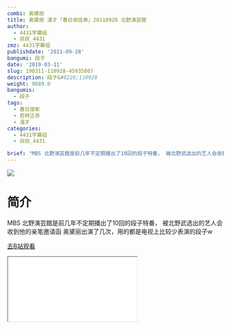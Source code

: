 ```yaml
---
combi: 奥黛丽
title: 奥黛丽 漫才「春日收徒弟」20110928 北野演芸館
author:
  - 4431字幕组
  - 叔叔_4431
zmz: 4431字幕组
publishdate: '2011-09-28'
bangumi: 段子
date: '2019-03-11'
slug: 190311-110928-45935807
description: 段子&#8226;110928
weight: 9689.0
bangumis:
  - 段子
tags:
  - 春日俊彰
  - 若林正恭
  - 漫才
categories:
  - 4431字幕组
  - 叔叔_4431

brief: "MBS 北野演芸館是前几年不定期播出了10回的段子特番， 被北野武选出的艺人会收到他的亲笔邀请函 奥黛丽出演了几次，用的都是电视上比较少表演的段子w"
---
```

![](https://i.imgur.com/N3k48bi.jpg)
# 简介  
MBS
北野演芸館是前几年不定期播出了10回的段子特番，
被北野武选出的艺人会收到他的亲笔邀请函
奥黛丽出演了几次，用的都是电视上比较少表演的段子w  

[去B站观看](https://www.bilibili.com/video/av45935807/)
<div class ="resp-container"><iframe class="testiframe" src="//player.bilibili.com/player.html?aid=45935807"", scrolling="no", allowfullscreen="true" > </iframe></div> 
